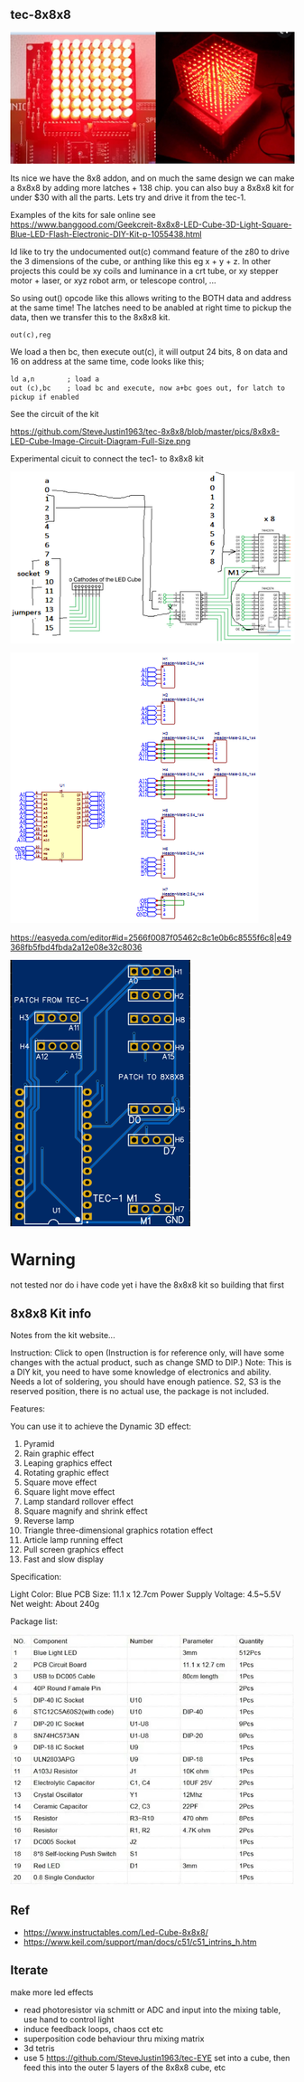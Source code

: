 ## tec-8x8x8

![](https://github.com/SteveJustin1963/tec-8x8x8/blob/master/pics/64-to-512.png)

Its nice we have the 8x8 addon, and on much the same design we can make a 8x8x8 by adding more latches + 138 chip. 
you can also buy a 8x8x8 kit for under $30 with all the parts. Lets try and drive it from the tec-1.

Examples of the kits for sale online see https://www.banggood.com/Geekcreit-8x8x8-LED-Cube-3D-Light-Square-Blue-LED-Flash-Electronic-DIY-Kit-p-1055438.html

Id like to try the undocumented out(c) command feature of the z80 to drive the 3 dimensions of the cube, or anthing like this eg x + y + z.
In other projects this could be xy coils and luminance in a crt tube, or xy stepper motor + laser, or xyz robot arm, or telescope control, ...

So using out() opcode like this allows writing to the BOTH data and address at the same time! 
The latches need to be anabled at right time to pickup the data, then we transfer this to the 8x8x8 kit. 

```
out(c),reg
```

We load a then bc, then execute out(c), it will output 24 bits, 8 on data and 16 on address at the same time, code looks like this;
```
ld a,n        ; load a
out (c),bc    ; load bc and execute, now a+bc goes out, for latch to pickup if enabled
```


See the circuit of the kit

https://github.com/SteveJustin1963/tec-8x8x8/blob/master/pics/8x8x8-LED-Cube-Image-Circuit-Diagram-Full-Size.png

Experimental cicuit to connect the tec1- to 8x8x8 kit

![](https://github.com/SteveJustin1963/tec-8x8x8/blob/master/pics/wiring-1.png)

![](https://github.com/SteveJustin1963/tec-8x8x8/blob/master/pics/schem-1.png)

https://easyeda.com/editor#id=2566f0087f05462c8c1e0b6c8555f6c8|e49368fb5fbd4fbda2a12e08e32c8036

![](https://github.com/SteveJustin1963/tec-8x8x8/blob/master/pics/pcb.png)

# Warning
not tested nor do i have code yet
i have the 8x8x8 kit so building that first

## 8x8x8 Kit info

Notes from the kit website...

Instruction: Click to open (Instruction is for reference only, will have some changes with the actual product, such as change SMD to DIP.)
Note: This is a DIY kit, you need to have some knowledge of electronics and ability.
Needs a lot of soldering, you should have enough patience.
S2, S3 is the reserved position, there is no actual use, the package is not included.

Features:

You can use it to achieve the Dynamic 3D effect:
1. Pyramid
2. Rain graphic effect
3. Leaping graphics effect
4. Rotating graphic effect
5. Square move effect
6. Square light move effect
7. Lamp standard rollover effect
8. Square magnify and shrink effect
9. Reverse lamp
10. Triangle three-dimensional graphics rotation effect
11. Article lamp running effect
12. Pull screen graphics effect
13. Fast and slow display

Specification:

Light Color: Blue
PCB Size: 11.1 x 12.7cm
Power Supply Voltage: 4.5~5.5V
Net weight: About 240g

Package list:

![](https://github.com/SteveJustin1963/tec-8x8x8/blob/master/pics/C89439F9BE3E6986B18FDAB69E885086.jpg.webp)

 
 ## Ref

- https://www.instructables.com/Led-Cube-8x8x8/
- https://www.keil.com/support/man/docs/c51/c51_intrins_h.htm


## Iterate

make more led effects
- read photoresistor via schmitt or ADC and input into the mixing table, use hand to control light 
- induce feedback loops, chaos cct etc
- superposition code behaviour thru mixing matrix
- 3d tetris
- use 5 https://github.com/SteveJustin1963/tec-EYE set into a cube, then feed this into the outer 5 layers of the 8x8x8 cube, etc


